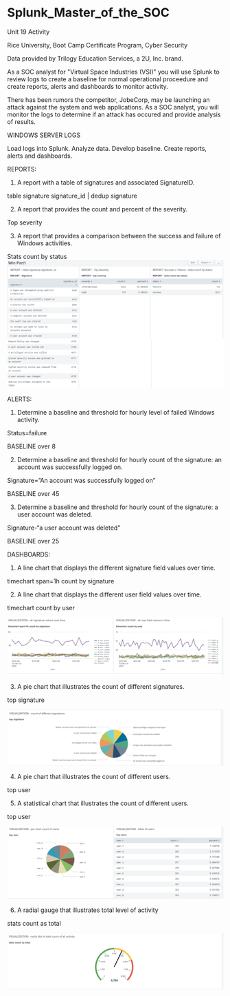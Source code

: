 # Splunk_Master_of_the_SOC

Unit 19 Activity 

Rice University, Boot Camp Certificate Program, Cyber Security

Data provided by Trilogy Education Services, a 2U, Inc. brand.

As a SOC analyst for "Virtual Space Industries (VSI)" you will use Splunk to review logs to create a baseline for normal operational proceedure and create reports, alerts and dashboards to monitor activity. 

There has been rumors the competitor, JobeCorp, may be launching an attack against the system and web applications. As a SOC analyst, you will monitor the logs to determine if an attack has occured and provide analysis of results. 

WINDOWS SERVER LOGS 

Load logs into Splunk. Analyze data. Develop baseline. Create reports, alerts and dashboards.

REPORTS:
1.	A report with a table of signatures and associated SignatureID. 

table signature signature_id | dedup signature

2.	A report that provides the count and percent of the severity.

Top severity

3.	A report that provides a comparison between the success and failure of Windows activities.

Stats count by status
![Win 1 Log Report](https://github.com/collette269/Splunk_Master_of_the_SOC/blob/main/Win%201%20Log%20Reports.png)
![Win 1 Log Report Cont](https://github.com/collette269/Splunk_Master_of_the_SOC/blob/main/Win%201%20Log%20Reports%20Cont.png)

ALERTS:
1.	Determine a baseline and threshold for hourly level of failed Windows activity.

Status=failure

BASELINE over 8   

2.	Determine a baseline and threshold for hourly count of the signature: an account was successfully logged on.   

Signature=”An account was successfully logged on”

BASELINE over 45

3.	Determine a baseline and threshold for hourly count of the signature: a user account was deleted. 

Signature-“a user account was deleted”

BASELINE over 25

DASHBOARDS: 
1.	A line chart that displays the different signature field values over time.

timechart span=1h count by signature

2.	A line chart that displays the different user field values over time.

timechart count by user

![Win 1 Log Visualization 1](https://github.com/collette269/Splunk_Master_of_the_SOC/blob/main/Win%201%20Log%20Visualization%201.png)

3.	A pie chart that illustrates the count of different signatures.

top signature

![Win 1 Log Visualization 2](https://github.com/collette269/Splunk_Master_of_the_SOC/blob/main/Win%201%20Log%20Visualization%202.png)

4.	A pie chart that illustrates the count of different users.

top user

5.	A statistical chart that illustrates the count of different users.

top user

![Win 1 Log Visualization 3](https://github.com/collette269/Splunk_Master_of_the_SOC/blob/main/Win%201%20Log%20Visualization%203.png)


6.	A radial gauge that illustrates total level of activity

stats count as total

![Win 1 Log Visualization 4](https://github.com/collette269/Splunk_Master_of_the_SOC/blob/main/Win%201%20Log%20Visualization%204.png)

